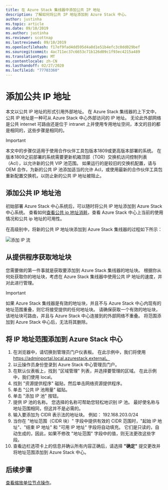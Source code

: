 ```yaml
---
title: 在 Azure Stack 集线器中添加公共 IP 地址
description: 了解如何将公共 IP 地址添加到 Azure Stack 中心。
author: justinha
ms.topic: article
ms.date: 09/10/2019
ms.author: justinha
ms.reviewer: scottnap
ms.lastreviewed: 09/10/2019
ms.openlocfilehash: f17ef9fad4dd595d4a8d1e51b4efc3c0dd029bef
ms.sourcegitcommit: 4ac711ec37c6653c71b126d09c1f93ec4215a489
ms.translationtype: MT
ms.contentlocale: zh-CN
ms.lasthandoff: 02/27/2020
ms.locfileid: "77703360"
---
```

# <a name="add-public-ip-addresses"></a>添加公共 IP 地址

本文以公共 IP 地址的形式引用外部地址。 在 Azure Stack 集线器的上下文中，公共 IP 地址是一种可从 Azure Stack 中心外部访问的 IP 地址。 无论此外部网络是公共 internet 可路由还是位于 intranet 上并使用专用地址空间，本文的目的都是相同的，这些步骤是相同的。

> [!IMPORTANT]
> 本文中的步骤仅适用于使用合作伙伴工具包版本1809或更高版本部署的系统。 在版本1809之前部署的系统需要更新机箱顶部（TOR）交换机访问控制列表（Acl），以允许新的公共 VIP 池范围。 如果运行的是较旧的交换机配置，请与 OEM 合作，为新的公共 IP 池添加适当的允许 Acl，或使用最新的合作伙伴工具包重新配置交换机，以防止新的公共 IP 地址被阻止。

## <a name="add-a-public-ip-address-pool"></a>添加公共 IP 地址池
初始部署 Azure Stack 中心系统后，可以随时将公共 IP 地址添加到 Azure Stack 中心系统。 查看如何[查看公共 ip 地址消耗](azure-stack-viewing-public-ip-address-consumption.md)，查看 Azure Stack 中心上当前的使用情况和公共 ip 地址的可用性。

在高级别中，将新的公共 IP 地址块添加到 Azure Stack 集线器的过程如下所示：

 ![添加 IP 流](media/azure-stack-add-ips/flow.PNG)

## <a name="obtain-the-address-block-from-your-provider"></a>从提供程序获取地址块
您需要做的第一件事就是获取要添加到 Azure Stack 集线器的地址块。 根据你从何处获取你的地址块，考虑在 Azure Stack 集线器中使用公共 IP 地址的速度，并对此进行管理。

> [!IMPORTANT]
> 如果 Azure Stack 集线器是有效的地址块，并且不与 Azure Stack 中心内现有的地址范围重叠，则它将接受提供的任何地址块。 请确保获取一个有效的地址块，该地址块可路由，并且与 Azure Stack 中心连接到的外部网络不重叠。 将范围添加到 Azure Stack 中心后，无法将其删除。

## <a name="add-the-ip-address-range-to-azure-stack-hub"></a>将 IP 地址范围添加到 Azure Stack 中心

1. 在浏览器中，请切换到管理员门户仪表板。 在此示例中，我们将使用 https://adminportal.local.azurestack.external。
2. 以云操作员身份登录到 Azure Stack 中心管理员门户。
3. 在默认仪表板上，找到 "区域管理" 列表，并选择要管理的区域。 在此示例中，我们使用 local。
4. 找到 "资源提供程序" 磁贴，然后单击网络资源提供程序。
5. 单击 "公共 IP 池用量" 磁贴。
6. 单击 "添加 IP 池" 按钮。
7. 提供 IP 池的名称。 您选择的名称可帮助您轻松地识别 IP 池。 最好使名称与地址范围相同，但这并不是必需的。
8. 输入要添加为 CIDR 表示法的地址块。 例如： 192.168.203.0/24
9. 当你在 "地址范围（CIDR 块）" 字段中提供有效的 CIDR 范围时，"起始 IP 地址"、"结束 IP 地址" 和 "可用 IP 地址" 字段将自动填充。 它们是只读的，自动生成的，因此，如果不修改 "地址范围" 字段中的值，则无法更改这些字段。
10. 查看边栏选项卡上的信息并确认所有内容正确后，请选择 **"确定"** 提交更改并将地址范围添加到 Azure Stack 中心。


## <a name="next-steps"></a>后续步骤 
[查看缩放单位节点操作](azure-stack-node-actions.md)。
